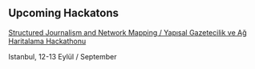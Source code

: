 ## Upcoming Hackatons

[Structured Journalism and Network Mapping / Yapısal Gazetecilik ve Ağ Haritalama Hackathonu](https://github.com/graphcommons/hackathons/wiki/Yap%C4%B1sal-Gazetecilik-ve-A%C4%9F-Haritalama-Hackathonu)

Istanbul, 12-13 Eylül / September
